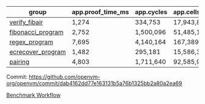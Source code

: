 | group | app.proof_time_ms | app.cycles | app.cells_used | leaf.proof_time_ms | leaf.cycles | leaf.cells_used |
| -- | -- | -- | -- | -- | -- | -- |
| [verify_fibair](https://github.com/openvm-org/openvm/blob/benchmark-results/benchmarks/verify_fibair-dab4162dd77e163131b5a76b1325bb2a80a2ea69.md) | 1,274 |  334,753 |  17,943,801 |- | - | - |
| [fibonacci_program](https://github.com/openvm-org/openvm/blob/benchmark-results/benchmarks/fibonacci-dab4162dd77e163131b5a76b1325bb2a80a2ea69.md) | 2,752 |  1,500,096 |  51,485,167 | 3,787 |  1,265,692 |  70,354,211 |
| [regex_program](https://github.com/openvm-org/openvm/blob/benchmark-results/benchmarks/regex-dab4162dd77e163131b5a76b1325bb2a80a2ea69.md) | 7,695 |  4,140,164 |  167,389,450 | 14,677 |  3,988,159 |  304,896,873 |
| [ecrecover_program](https://github.com/openvm-org/openvm/blob/benchmark-results/benchmarks/ecrecover-dab4162dd77e163131b5a76b1325bb2a80a2ea69.md) | 1,482 |  295,181 |  15,586,346 | 12,720 |  2,989,593 |  244,319,094 |
| [pairing](https://github.com/openvm-org/openvm/blob/benchmark-results/benchmarks/pairing-dab4162dd77e163131b5a76b1325bb2a80a2ea69.md) | 4,803 |  1,711,640 |  92,585,975 | 13,786 |  3,302,528 |  275,116,636 |


Commit: https://github.com/openvm-org/openvm/commit/dab4162dd77e163131b5a76b1325bb2a80a2ea69

[Benchmark Workflow](https://github.com/openvm-org/openvm/actions/runs/13824194260)
